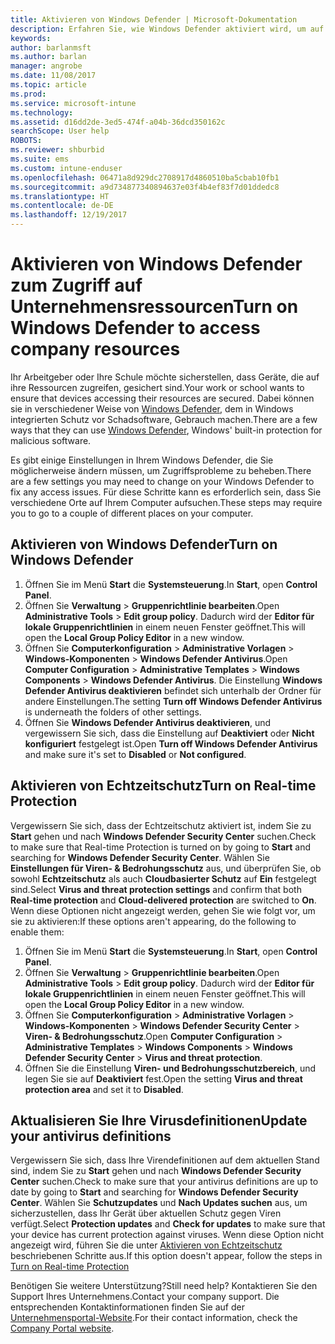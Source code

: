 ```yaml
---
title: Aktivieren von Windows Defender | Microsoft-Dokumentation
description: Erfahren Sie, wie Windows Defender aktiviert wird, um auf Unternehmensressourcen zuzugreifen.
keywords: 
author: barlanmsft
ms.author: barlan
manager: angrobe
ms.date: 11/08/2017
ms.topic: article
ms.prod: 
ms.service: microsoft-intune
ms.technology: 
ms.assetid: d16dd2de-3ed5-474f-a04b-36dcd350162c
searchScope: User help
ROBOTS: 
ms.reviewer: shburbid
ms.suite: ems
ms.custom: intune-enduser
ms.openlocfilehash: 06471a8d929dc2708917d4860510ba5cbab10fb1
ms.sourcegitcommit: a9d734877340894637e03f4b4ef83f7d01ddedc8
ms.translationtype: HT
ms.contentlocale: de-DE
ms.lasthandoff: 12/19/2017
---
```

# <a name="turn-on-windows-defender-to-access-company-resources"></a><span data-ttu-id="20623-103">Aktivieren von Windows Defender zum Zugriff auf Unternehmensressourcen</span><span class="sxs-lookup"><span data-stu-id="20623-103">Turn on Windows Defender to access company resources</span></span>

<span data-ttu-id="20623-104">Ihr Arbeitgeber oder Ihre Schule möchte sicherstellen, dass Geräte, die auf ihre Ressourcen zugreifen, gesichert sind.</span><span class="sxs-lookup"><span data-stu-id="20623-104">Your work or school wants to ensure that devices accessing their resources are secured.</span></span> <span data-ttu-id="20623-105">Dabei können sie in verschiedener Weise von [Windows Defender](https://www.microsoft.com/safety/pc-security/windows-defender.aspx), dem in Windows integrierten Schutz vor Schadsoftware, Gebrauch machen.</span><span class="sxs-lookup"><span data-stu-id="20623-105">There are a few ways that they can use [Windows Defender](https://www.microsoft.com/safety/pc-security/windows-defender.aspx), Windows' built-in protection for malicious software.</span></span>

<span data-ttu-id="20623-106">Es gibt einige Einstellungen in Ihrem Windows Defender, die Sie möglicherweise ändern müssen, um Zugriffsprobleme zu beheben.</span><span class="sxs-lookup"><span data-stu-id="20623-106">There are a few settings you may need to change on your Windows Defender to fix any access issues.</span></span> <span data-ttu-id="20623-107">Für diese Schritte kann es erforderlich sein, dass Sie verschiedene Orte auf Ihrem Computer aufsuchen.</span><span class="sxs-lookup"><span data-stu-id="20623-107">These steps may require you to go to a couple of different places on your computer.</span></span>

## <a name="turn-on-windows-defender"></a><span data-ttu-id="20623-108">Aktivieren von Windows Defender</span><span class="sxs-lookup"><span data-stu-id="20623-108">Turn on Windows Defender</span></span>

1. <span data-ttu-id="20623-109">Öffnen Sie im Menü **Start** die **Systemsteuerung**.</span><span class="sxs-lookup"><span data-stu-id="20623-109">In **Start**, open **Control Panel**.</span></span>
2. <span data-ttu-id="20623-110">Öffnen Sie **Verwaltung** > **Gruppenrichtlinie bearbeiten**.</span><span class="sxs-lookup"><span data-stu-id="20623-110">Open **Administrative Tools** > **Edit group policy**.</span></span> <span data-ttu-id="20623-111">Dadurch wird der **Editor für lokale Gruppenrichtlinien** in einem neuen Fenster geöffnet.</span><span class="sxs-lookup"><span data-stu-id="20623-111">This will open the **Local Group Policy Editor** in a new window.</span></span>
3. <span data-ttu-id="20623-112">Öffnen Sie **Computerkonfiguration** > **Administrative Vorlagen** > **Windows-Komponenten** > **Windows Defender Antivirus**.</span><span class="sxs-lookup"><span data-stu-id="20623-112">Open **Computer Configuration** > **Administrative Templates** > **Windows Components** > **Windows Defender Antivirus**.</span></span> <span data-ttu-id="20623-113">Die Einstellung **Windows Defender Antivirus deaktivieren** befindet sich unterhalb der Ordner für andere Einstellungen.</span><span class="sxs-lookup"><span data-stu-id="20623-113">The setting **Turn off Windows Defender Antivirus** is underneath the folders of other settings.</span></span> 
4. <span data-ttu-id="20623-114">Öffnen Sie **Windows Defender Antivirus deaktivieren**, und vergewissern Sie sich, dass die Einstellung auf **Deaktiviert** oder **Nicht konfiguriert** festgelegt ist.</span><span class="sxs-lookup"><span data-stu-id="20623-114">Open **Turn off Windows Defender Antivirus** and make sure it's set to **Disabled** or **Not configured**.</span></span>

## <a name="turn-on-real-time-protection"></a><span data-ttu-id="20623-115">Aktivieren von Echtzeitschutz</span><span class="sxs-lookup"><span data-stu-id="20623-115">Turn on Real-time Protection</span></span>

<span data-ttu-id="20623-116">Vergewissern Sie sich, dass der Echtzeitschutz aktiviert ist, indem Sie zu **Start** gehen und nach **Windows Defender Security Center** suchen.</span><span class="sxs-lookup"><span data-stu-id="20623-116">Check to make sure that Real-time Protection is turned on by going to **Start** and searching for **Windows Defender Security Center**.</span></span> <span data-ttu-id="20623-117">Wählen Sie **Einstellungen für Viren- & Bedrohungsschutz** aus, und überprüfen Sie, ob sowohl **Echtzeitschutz** als auch **Cloudbasierter Schutz** auf **Ein** festgelegt sind.</span><span class="sxs-lookup"><span data-stu-id="20623-117">Select **Virus and threat protection settings** and confirm that both **Real-time protection** and **Cloud-delivered protection** are switched to **On**.</span></span> <span data-ttu-id="20623-118">Wenn diese Optionen nicht angezeigt werden, gehen Sie wie folgt vor, um sie zu aktivieren:</span><span class="sxs-lookup"><span data-stu-id="20623-118">If these options aren't appearing, do the following to enable them:</span></span>

1. <span data-ttu-id="20623-119">Öffnen Sie im Menü **Start** die **Systemsteuerung**.</span><span class="sxs-lookup"><span data-stu-id="20623-119">In **Start**, open **Control Panel**.</span></span>
2. <span data-ttu-id="20623-120">Öffnen Sie **Verwaltung** > **Gruppenrichtlinie bearbeiten**.</span><span class="sxs-lookup"><span data-stu-id="20623-120">Open **Administrative Tools** > **Edit group policy**.</span></span> <span data-ttu-id="20623-121">Dadurch wird der **Editor für lokale Gruppenrichtlinien** in einem neuen Fenster geöffnet.</span><span class="sxs-lookup"><span data-stu-id="20623-121">This will open the **Local Group Policy Editor** in a new window.</span></span>
3. <span data-ttu-id="20623-122">Öffnen Sie **Computerkonfiguration** > **Administrative Vorlagen** > **Windows-Komponenten** > **Windows Defender Security Center** > **Viren- & Bedrohungsschutz**.</span><span class="sxs-lookup"><span data-stu-id="20623-122">Open **Computer Configuration** > **Administrative Templates** > **Windows Components** > **Windows Defender Security Center** > **Virus and threat protection**.</span></span>
4. <span data-ttu-id="20623-123">Öffnen Sie die Einstellung **Viren- und Bedrohungsschutzbereich**, und legen Sie sie auf **Deaktiviert** fest.</span><span class="sxs-lookup"><span data-stu-id="20623-123">Open the setting **Virus and threat protection area** and set it to **Disabled**.</span></span>

## <a name="update-your-antivirus-definitions"></a><span data-ttu-id="20623-124">Aktualisieren Sie Ihre Virusdefinitionen</span><span class="sxs-lookup"><span data-stu-id="20623-124">Update your antivirus definitions</span></span>

<span data-ttu-id="20623-125">Vergewissern Sie sich, dass Ihre Virendefinitionen auf dem aktuellen Stand sind, indem Sie zu **Start** gehen und nach **Windows Defender Security Center** suchen.</span><span class="sxs-lookup"><span data-stu-id="20623-125">Check to make sure that your antivirus definitions are up to date by going to **Start** and searching for **Windows Defender Security Center**.</span></span> <span data-ttu-id="20623-126">Wählen Sie **Schutzupdates** und **Nach Updates suchen** aus, um sicherzustellen, dass Ihr Gerät über aktuellen Schutz gegen Viren verfügt.</span><span class="sxs-lookup"><span data-stu-id="20623-126">Select **Protection updates** and **Check for updates** to make sure that your device has current protection against viruses.</span></span> <span data-ttu-id="20623-127">Wenn diese Option nicht angezeigt wird, führen Sie die unter [Aktivieren von Echtzeitschutz](turn-on-defender-windows.md#turn-on-real-time-protection) beschriebenen Schritte aus.</span><span class="sxs-lookup"><span data-stu-id="20623-127">If this option doesn't appear, follow the steps in [Turn on Real-time Protection](turn-on-defender-windows.md#turn-on-real-time-protection)</span></span>

<span data-ttu-id="20623-128">Benötigen Sie weitere Unterstützung?</span><span class="sxs-lookup"><span data-stu-id="20623-128">Still need help?</span></span> <span data-ttu-id="20623-129">Kontaktieren Sie den Support Ihres Unternehmens.</span><span class="sxs-lookup"><span data-stu-id="20623-129">Contact your company support.</span></span> <span data-ttu-id="20623-130">Die entsprechenden Kontaktinformationen finden Sie auf der [Unternehmensportal-Website](https://portal.manage.microsoft.com#HelpDeskDialog).</span><span class="sxs-lookup"><span data-stu-id="20623-130">For their contact information, check the [Company Portal website](https://portal.manage.microsoft.com#HelpDeskDialog).</span></span>
